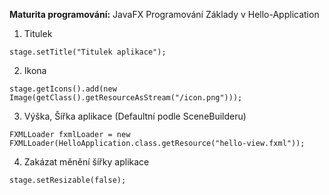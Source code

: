 **Maturita programování:**
JavaFX Programování
Základy v Hello-Application
1. Titulek
```language
stage.setTitle("Titulek aplikace");
```
2. Ikona
```language
stage.getIcons().add(new Image(getClass().getResourceAsStream("/icon.png")));
```
3. Výška, Šířka aplikace (Defaultní podle SceneBuilderu)
```language
FXMLLoader fxmlLoader = new FXMLLoader(HelloApplication.class.getResource("hello-view.fxml"));
```
4. Zakázat měnění šířky aplikace
```language
stage.setResizable(false);
```
